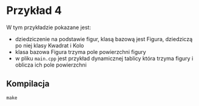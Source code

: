 # Przykład 4

W tym przykładzie pokazane jest:
 - dziedziczenie na podstawie figur, klasą bazową jest Figura, dziedziczą po niej klasy Kwadrat i Kolo
 - klasa bazowa Figura trzyma pole powierzchni figury
 - w pliku `main.cpp` jest przykład dynamicznej tablicy która trzyma figury i oblicza ich pole powierzchni

## Kompilacja

`make`
